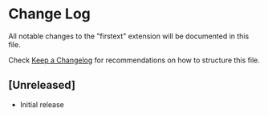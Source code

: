 # Change Log

All notable changes to the "firstext" extension will be documented in this file.

Check [Keep a Changelog](http://keepachangelog.com/) for recommendations on how to structure this file.

## [Unreleased]

- Initial release